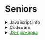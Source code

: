 # Seniors

<details>
  <summary>JavaScript.info</summary>

- [ ] [chapter II](https://github.com/duttdutt/seniors/tree/main/javascript.info/chapter%20II)
- [x] [chapter IV](https://github.com/duttdutt/seniors/tree/main/javascript.info/chapter%20IV)
- [x] [chapter V](https://github.com/duttdutt/seniors/tree/main/javascript.info/chapter%20V)
- [x] [chapter VI](https://github.com/duttdutt/seniors/tree/main/javascript.info/chapter%20VI)
- [ ] [chapter VII](https://github.com/duttdutt/seniors/tree/main/javascript.info/chapter%20VII)
- [ ] [chapter VIII](https://github.com/duttdutt/seniors/tree/main/javascript.info/chapter%20VIII)
- [ ] [chapter IX](https://github.com/duttdutt/seniors/tree/main/javascript.info/chapter%20IX)
</details>

<details>
  <summary>Codewars</summary>

<details><br>

  <summary>August, Total: 16<strong>(normal)</strong></summary>

- _5kyu_: 2 entries
- _6kyu_: 8 entries
- _7kyu_: 6 entries

</details>

<details>
  <summary>September, total: 9<strong>(bad)</strong></summary>

  - _5kyu_: 2 entry
  - _6kyu_: 2 entries
  - _7kyu_: 5 entries

</details>

<details>
  <summary>October, total: 4</summary>

- _5kyu_: 0 entry
- _6kyu_: 1 entries
- _7kyu_: 3 entries

</details>


<details>
  <summary>All entries</summary>

### 5kyu

- [Greed is good](https://www.codewars.com/kata/5270d0d18625160ada0000e4) 15 August
- [DirectionsReduction](https://www.codewars.com/kata/550f22f4d758534c1100025a) 19 August
- [Moving Zeros to End](https://www.codewars.com/kata/52597aa56021e91c93000cb0) 14 September
- [Flatten](https://www.codewars.com/kata/513fa1d75e4297ba38000003) 23 September

### 6kyu

- [Simple card game](https://www.codewars.com/kata/53417de006654f4171000587) 15 August
- [Two Sum](https://www.codewars.com/kata/52c31f8e6605bcc646000082) 15 August
- [Bit Counting](https://www.codewars.com/kata/526571aae218b8ee490006f4) 15 August
- [Persistent Bugger](https://www.codewars.com/kata/54bf1c2cd5b56cc47f0007a1) 16 August
- [Sum Of Digits](https://www.codewars.com/kata/541c8630095125aba6000c00) 17 August
- [Narcissistic Number](https://www.codewars.com/kata/5287e858c6b5a9678200083c) 17 August
- [Santas Master Plan](https://www.codewars.com/kata/52afd1fe8f7c52a0e1000304) 22 August
- [Unix Style](https://www.codewars.com/kata/52249faee9abb9cefa0001ee) 23 August
- [Find the odd int](https://www.codewars.com/kata/54da5a58ea159efa38000836) 14 September
- [Array Diff](https://www.codewars.com/kata/523f5d21c841566fde000009) 14 September
- [Polish Notation](https://www.codewars.com/kata/5e5b7f55c2e8ae0016f42339) 23 September
- [Array Diff](https://www.codewars.com/kata/523f5d21c841566fde000009/) 14 October

### 7kyu

- [Training Time](https://www.codewars.com/kata/572ab0cfa3af384df7000ff8) 15 August
- [How Many](https://www.codewars.com/kata/5a00e01cf96fb70001cfa659) 16 August
- [My Language Skills](www.codewars.com/kata/5b16490986b6d336c900007d) 19 August
- [Sum Even Numbers](https://www.codewars.com/kata/586beb5ba44cfc44ed0006c3) 22 August
- [Unique Sum](https://www.codewars.com/kata/56b1eb19247c01493a000065) 22 August
- [Credit Card Mask](https://www.codewars.com/kata/5412509bd436bd33920011bc) 27 August
- [Highest and Lowers](https://www.codewars.com/kata/554b4ac871d6813a03000035) 14 September
- [Descending Order](https://www.codewars.com/kata/5467e4d82edf8bbf40000155/solutions/javascript) 14 September
- [Sum of two lowest](https://www.codewars.com/kata/558fc85d8fd1938afb000014) 14 September
- [Map Function Issue](https://www.codewars.com/kata/560fbc2d636966b21e00009e) 15 September
- [Naughty or Nice](https://www.codewars.com/kata/5662b14e0a1fb8320a00005c) 19 September

</details>

</details>


<details>
  <summary>
    <a href="https://t.me/jsgrill" style="color: #008000; text-decoration: underline">
      JS-прожарка
    </a>
  </summary>

- _15 October_: 4 entries
  - 2 отлично(решил сам),
  - 1 хорошо(попросил чатик подсобить с реализацией(без кода, только текст))
  - 0 нормально(знатно распросил чатик + был код от него)
  - 1 плохо(без шансов)

- [Task 0](https://t.me/jsgrill/23) 15 October, отлично
- [Task 1](https://t.me/jsgrill/26) 15 October, плохо
- [Task 2](https://t.me/jsgrill/27) 15 October, нормально
- [Task 3](https://t.me/jsgrill/28) 15 October, отлично
</details>